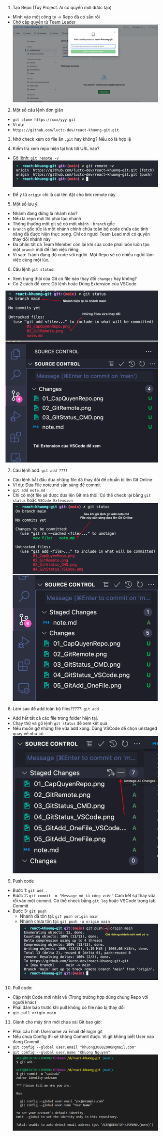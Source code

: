 1. Tạo Repo (Tuỳ Project. Ai có quyền mới được tạo)
  - Mình vào một công ty -> Repo đã có sẵn rồi
  - Chờ cấp quyền từ Team Leader
  ![](./01_CapQuyenRepo.png)

2. Một số câu lệnh đơn giản

  - `git clone https://xxx/yyy.git`
  - Ví dụ: 
  - `https://github.com/luctc-dev/react-khuong-git.git`

3. Nhớ check xem có file ẩn `.git` hay không? Nếu có là hợp lệ

4. Kiểm tra xem repo hiện tại link tới URL nào?
  - Gõ lệnh: `git remote -v`
  ![](./02_GitRemote.png)

  - Để ý từ `origin` chỉ là cái tên đặt cho link remote này

5. Một số lưu ý:
  - Nhánh đang đứng là nhánh nào?
  - Nếu là repo mới thì phải tạo nhánh
  - Thông thường một git sẽ có một `nhánh` - `branch` gốc
  - `branch` gốc tức là một nhánh chính chứa toàn bộ code chứa các tính năng đã được hiện thực xong. Chỉ có người Team Lead mới có quyền thay đổi nhánh này
  - Đa phần tất cả Team Member còn lại khi sửa code phải luôn luôn tạo một `branch` mới để làm việc riêng.
  - Vì sao: Tránh đụng độ code với người. Một Repo sẽ có nhiều người làm việc cùng một lúc.

6. Câu lệnh `git status`:
  - Xem trạng thái của Git có file nào thay đổi `changes` hay không?
  - Có 2 cách để xem: Gõ lệnh hoặc Dùng Extension của VSCode

  ![](./03_GitStatus_CMD.png)
  ![](./04_GitStatus_VSCode.png)

7. Câu lệnh add: `git add ????`
  - Câu lệnh bắt đầu đưa những file đã thay đổi để chuẩn bị lên Git Online
  - Ví dụ: Đưa File note.md sẵn sàng để commit
  - `git add note.md`
  - Chỉ có một file sẽ được đưa lên Git mà thôi. Có thể check lại bằng `git status` hoặc `VSCode Extension`
  ![](./05_GitAdd_OneFile.png)
  ![](./05_GitAdd_OneFile_VSCode.png)

8. Làm sao để add toàn bộ files?????: `git add .`
  - Add hết tất cả các file trong folder hiện tại.
  - Chạy thử và gõ lệnh `git status` để xem kết quả
  - Nếu muốn gỡ những file vừa add xong. Dùng VSCode để chọn unstaged quay về như cũ
  ![](./06_UnstagedChange.png)
  
9. Push code
  - Bước 1: `git add .`
  - Bước 2: `git commit -m "Message mô tả công việc"`
    Cam kết sự thay vừa rồi vào một commit. Có thể check bằng `git log` hoặc VSCode trong tab Commit
  - Bước 3: `git push`
    - Nhánh đã tồn tại: `git push origin main`
    - Nhánh chưa tồn tại: `git push -u origin main`
    ![](./07_GitPush_NewBranch.png)

10. Pull code:
  - Cập nhật Code mới nhất về (Trong trường hợp dùng chung Repo với người khác)
  - Phải đảm bảo trước khi pull không có file nào bị thay đổi
  - `git pull origin main`

11. Giành cho máy tính mới chưa xài Git bao giờ:
  - Phải cấu hình Username và Email để login git
  - Nếu chưa Config thì sẽ không Commit được. Vì git không biết User nào đang Commit
  - `git config --global user.email "khuong30082000@gmail.com"`
  - `git config --global user.name "Khuong Nguyen"`
  ![](./08_GitCommit_Failed.PNG)